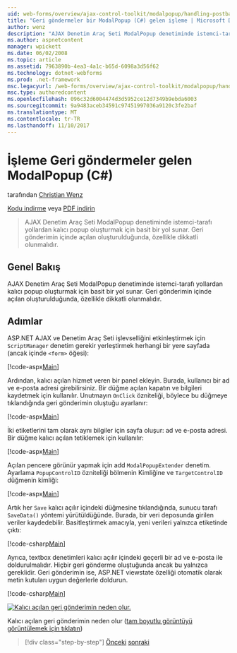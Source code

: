 ```yaml
---
uid: web-forms/overview/ajax-control-toolkit/modalpopup/handling-postbacks-from-a-modalpopup-cs
title: "Geri göndermeler bir ModalPopup (C#) gelen işleme | Microsoft Docs"
author: wenz
description: "AJAX Denetim Araç Seti ModalPopup denetiminde istemci-tarafı yollardan kalıcı popup oluşturmak için basit bir yol sunar. Özellikle dikkatli bir pos olduğunda gerçekleştirilecek gerekir..."
ms.author: aspnetcontent
manager: wpickett
ms.date: 06/02/2008
ms.topic: article
ms.assetid: 7963890b-4ea3-4a1c-b65d-6098a3d56f62
ms.technology: dotnet-webforms
ms.prod: .net-framework
msc.legacyurl: /web-forms/overview/ajax-control-toolkit/modalpopup/handling-postbacks-from-a-modalpopup-cs
msc.type: authoredcontent
ms.openlocfilehash: 096c32d6004474d3d5952ce12d7349b9ebda6003
ms.sourcegitcommit: 9a9483aceb34591c97451997036a9120c3fe2baf
ms.translationtype: MT
ms.contentlocale: tr-TR
ms.lasthandoff: 11/10/2017
---
```

<a name="handling-postbacks-from-a-modalpopup-c"></a>İşleme Geri göndermeler gelen ModalPopup (C#)
====================
tarafından [Christian Wenz](https://github.com/wenz)

[Kodu indirme](http://download.microsoft.com/download/2/4/0/24052038-f942-4336-905b-b60ae56f0dd5/ModalPopup3.cs.zip) veya [PDF indirin](http://download.microsoft.com/download/b/6/a/b6ae89ee-df69-4c87-9bfb-ad1eb2b23373/modalpopup3CS.pdf)

> AJAX Denetim Araç Seti ModalPopup denetiminde istemci-tarafı yollardan kalıcı popup oluşturmak için basit bir yol sunar. Geri gönderimin içinde açılan oluşturulduğunda, özellikle dikkatli olunmalıdır.


## <a name="overview"></a>Genel Bakış

AJAX Denetim Araç Seti ModalPopup denetiminde istemci-tarafı yollardan kalıcı popup oluşturmak için basit bir yol sunar. Geri gönderimin içinde açılan oluşturulduğunda, özellikle dikkatli olunmalıdır.

## <a name="steps"></a>Adımlar

ASP.NET AJAX ve Denetim Araç Seti işlevselliğini etkinleştirmek için `ScriptManager` denetim gerekir yerleştirmek herhangi bir yere sayfada (ancak içinde `<form>` öğesi):

[!code-aspx[Main](handling-postbacks-from-a-modalpopup-cs/samples/sample1.aspx)]

Ardından, kalıcı açılan hizmet veren bir panel ekleyin. Burada, kullanıcı bir ad ve e-posta adresi girebilirsiniz. Bir düğme açılan kapatın ve bilgileri kaydetmek için kullanılır. Unutmayın `OnClick` özniteliği, böylece bu düğmeye tıklandığında geri gönderimin oluştuğu ayarlanır:

[!code-aspx[Main](handling-postbacks-from-a-modalpopup-cs/samples/sample2.aspx)]

İki etiketlerini tam olarak aynı bilgiler için sayfa oluşur: ad ve e-posta adresi. Bir düğme kalıcı açılan tetiklemek için kullanılır:

[!code-aspx[Main](handling-postbacks-from-a-modalpopup-cs/samples/sample3.aspx)]

Açılan pencere görünür yapmak için add `ModalPopupExtender` denetim. Ayarlama `PopupControlID` özniteliği bölmenin Kimliğine ve `TargetControlID` düğmenin kimliği:

[!code-aspx[Main](handling-postbacks-from-a-modalpopup-cs/samples/sample4.aspx)]

Artık her `Save` kalıcı açılır içindeki düğmesine tıklandığında, sunucu tarafı `SaveData()` yöntemi yürütüldüğünde. Burada, bir veri deposunda girilen veriler kaydedebilir. Basitleştirmek amacıyla, yeni verileri yalnızca etiketinde çıktı:

[!code-csharp[Main](handling-postbacks-from-a-modalpopup-cs/samples/sample5.cs)]

Ayrıca, textbox denetimleri kalıcı açılır içindeki geçerli bir ad ve e-posta ile doldurulmalıdır. Hiçbir geri gönderme oluştuğunda ancak bu yalnızca gereklidir. Geri gönderimin ise, ASP.NET viewstate özelliği otomatik olarak metin kutuları uygun değerlerle doldurun.

[!code-csharp[Main](handling-postbacks-from-a-modalpopup-cs/samples/sample6.cs)]


[![Kalıcı açılan geri gönderimin neden olur.](handling-postbacks-from-a-modalpopup-cs/_static/image2.png)](handling-postbacks-from-a-modalpopup-cs/_static/image1.png)

Kalıcı açılan geri gönderimin neden olur ([tam boyutlu görüntüyü görüntülemek için tıklatın](handling-postbacks-from-a-modalpopup-cs/_static/image3.png))

>[!div class="step-by-step"]
[Önceki](using-modalpopup-with-a-repeater-control-cs.md)
[sonraki](positioning-a-modalpopup-cs.md)
